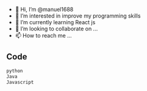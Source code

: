 - 👋 Hi, I’m @manuel1688
- 👀 I’m interested in improve my programming skills 
- 🌱 I’m currently learning React js
- 💞️ I’m looking to collaborate on ...
- 📫 How to reach me ...

## Code 

```bash
python
Java
Javascript
```
